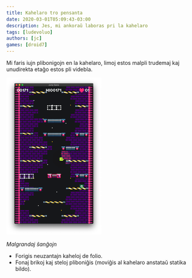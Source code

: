 ```yaml
---
title: Kahelaro tro pensanta
date: 2020-03-01T05:09:43-03:00
description: Jes, mi ankoraŭ laboras pri la kahelaro
tags: [ludevoluo]
authors: [jc]
games: [droid7]
---
```


Mi faris iujn plibonigojn en la kahelaro, limoj estos malpli trudemaj kaj unudirekta etaĝo estos pli videbla.

![Luda ekrankopio](screenshot.png)

_Malgrandaj ŝanĝojn_

-   Forigis neuzantajn kaheloj de folio.
-   Fonaj brikoj kaj steloj pliboniĝis (moviĝis al kahelaro anstataŭ statika bildo).
